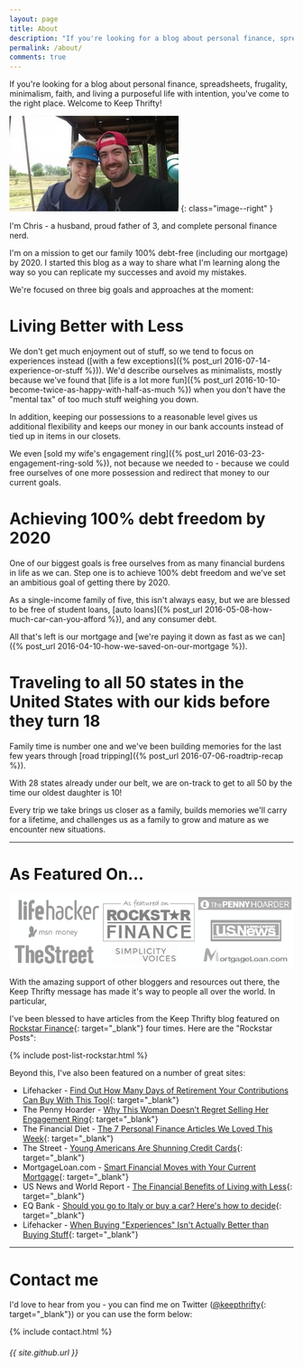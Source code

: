 ```yaml
---
layout: page
title: About
description: "If you're looking for a blog about personal finance, spreadsheets, frugality, minimalism, faith, and living a purposeful life with intention, you've come to the right place."
permalink: /about/
comments: true
---
```


If you're looking for a blog about personal finance, spreadsheets, frugality, minimalism, faith, and living a purposeful life with intention, you've come to the right place. Welcome to Keep Thrifty!

![Photo of myself and my wife](/img/us-hats.jpg)
{: class="image--right" }

I'm Chris - a husband, proud father of 3, and complete personal finance nerd.

I'm on a mission to get our family 100% debt-free (including our mortgage) by 2020. I started this blog as a way to share what I'm learning along the way so you can replicate my successes and avoid my mistakes.

We're focused on three big goals and approaches at the moment:

# Living Better with Less #

We don't get much enjoyment out of stuff, so we tend to focus on experiences instead ([with a few exceptions]({% post_url 2016-07-14-experience-or-stuff %})). We'd describe ourselves as minimalists, mostly because we've found that [life is a lot more fun]({% post_url 2016-10-10-become-twice-as-happy-with-half-as-much %}) when you don't have the "mental tax" of too much stuff weighing you down.

In addition, keeping our possessions to a reasonable level gives us additional flexibility and keeps our money in our bank accounts instead of tied up in items in our closets.

We even [sold my wife's engagement ring]({% post_url 2016-03-23-engagement-ring-sold %}), not because we needed to - because we could free ourselves of one more possession and redirect that money to our current goals.

# Achieving 100% debt freedom by 2020 #

One of our biggest goals is free ourselves from as many financial burdens in life as we can. Step one is to achieve 100% debt freedom and we've set an ambitious goal of getting there by 2020.

As a single-income family of five, this isn't always easy, but we are blessed to be free of student loans, [auto loans]({% post_url 2016-05-08-how-much-car-can-you-afford %}), and any consumer debt.

All that's left is our mortgage and [we're paying it down as fast as we can]({% post_url 2016-04-10-how-we-saved-on-our-mortgage %}).

# Traveling to all 50 states in the United States with our kids before they turn 18 #

Family time is number one and we've been building memories for the last few years through [road tripping]({% post_url 2016-07-06-roadtrip-recap %}).

With 28 states already under our belt, we are on-track to get to all 50 by the time our oldest daughter is 10!

Every trip we take brings us closer as a family, builds memories we'll carry for a lifetime, and challenges us as a family to grow and mature as we encounter new situations.

<hr />

# As Featured On... #

![Featured on list - see below](/img/featured/featured.png)

With the amazing support of other bloggers and resources out there, the Keep Thrifty message has made it's way to people all over the world. In particular,

I've been blessed to have articles from the Keep Thrifty blog featured on [Rockstar Finance](http://www.rockstarfinance.com){: target="_blank"} four times. Here are the "Rockstar Posts":

{% include post-list-rockstar.html %}

Beyond this, I've also been featured on a number of great sites:

* Lifehacker - [Find Out How Many Days of Retirement Your Contributions Can Buy With This Tool](http://lifehacker.com/find-out-how-many-days-of-retirement-your-contributions-1788228175){: target="_blank"}
* The Penny Hoarder - [Why This Woman Doesn’t Regret Selling Her Engagement Ring](http://www.thepennyhoarder.com/would-you-sell-your-engagement-ring-to-make-extra-money/){: target="_blank"}
* The Financial Diet - [The 7 Personal Finance Articles We Loved This Week](http://thefinancialdiet.com/7-personal-finance-articles-loved-week-3/){: target="_blank"}
* The Street - [Young Americans Are Shunning Credit Cards](https://www.thestreet.com/story/13499131/1/young-americans-are-shunning-credit-cards.html){: target="_blank"}
* MortgageLoan.com - [Smart Financial Moves with Your Current Mortgage](https://www.mortgageloan.com/smart-financial-moves-with-your-current-mortgage){: target="_blank"}
* US News and World Report - [The Financial Benefits of Living with Less](http://money.usnews.com/money/blogs/my-money/articles/2016-05-10/the-financial-benefits-of-living-with-less){: target="_blank"}
* EQ Bank - [Should you go to Italy or buy a car? Here's how to decide](https://www.eqbank.ca/the-exchange/article-detail?urlName=should-you-go-to-italy-or-buy-a-car-here-s-how-to-decide){: target="_blank"}
* Lifehacker - [When Buying "Experiences" Isn't Actually Better than Buying Stuff](http://lifehacker.com/when-buying-experiences-isnt-actually-better-than-buy-1784756372){: target="_blank"}



<hr />

# Contact me #

I'd love to hear from you - you can find me on Twitter ([@keepthrifty](http://www.twitter.com/keepthrifty){: target="_blank"}) or you can use the form below:

{% include contact.html %}

<h6 class="meta-header">{{ site.github.url }}</h6>
